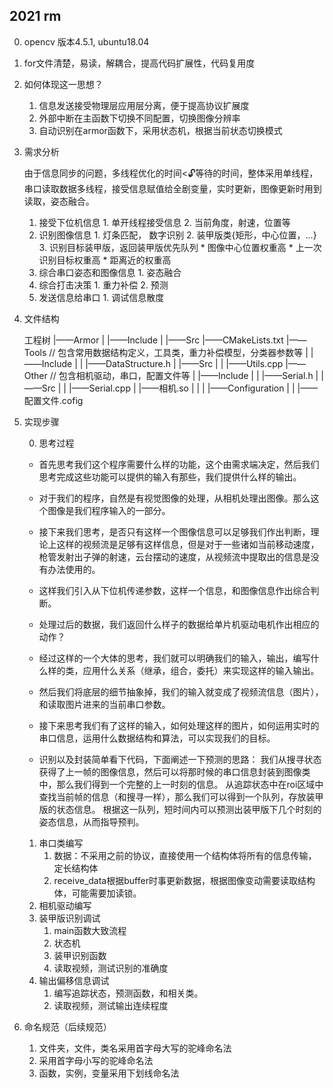 ## 2021 rm

0. opencv 版本4.5.1, ubuntu18.04
1. for文件清楚，易读，解耦合，提高代码扩展性，代码复用度

2. 如何体现这一思想？

    1. 信息发送接受物理层应用层分离，便于提高协议扩展度
    2. 外部中断在主函数下切换不同配置，切换图像分辨率
    3. 自动识别在armor函数下，采用状态机，根据当前状态切换模式

3. 需求分析

    由于信息同步的问题，多线程优化的时间<🔓等待的时间，整体采用单线程，串口读取数据多线程，接受信息赋值给全剧变量，实时更新，图像更新时用到读取，姿态融合。

     1. 接受下位机信息
         	1. 单开线程接受信息
            2. 当前角度，射速，位置等
     2. 识别图像信息
         	1. 灯条匹配， 数字识别
              	2. 装甲版类{矩形，中心位置，...}
              	3. 识别目标装甲版，返回装甲版优先队列
             * 图像中心位置权重高
             * 上一次识别目标权重高
             * 距离近的权重高
     3. 综合串口姿态和图像信息
         	1. 姿态融合
     4. 综合打击决策
         	1. 重力补偿
              	2. 预测
     5. 发送信息给串口
         	1. 调试信息散度

4. 文件结构

    工程树
    |——Armor
    |		|——Include
    |		|——Src
    |——CMakeLists.txt
    |——Tools // 包含常用数据结构定义，工具类，重力补偿模型，分类器参数等
    |		|——Include
    |       |       |——DataStructure.h
    |		|——Src
    |       |       |——Utils.cpp
    |——Other // 包含相机驱动，串口，配置文件等
    |		|——Include
    |       |       |——Serial.h
    |		|——Src
    |       |       |——Serial.cpp
    |		|——相机.so
    |       |
    |		|——Configuration
    |		|		|——配置文件.cofig



5. 实现步骤

    0. 思考过程
    * 首先思考我们这个程序需要什么样的功能，这个由需求端决定，然后我们思考完成这些功能可以提供的输入有那些，我们提供什么样的输出。
    * 对于我们的程序，自然是有视觉图像的处理，从相机处理出图像。那么这个图像是我们程序输入的一部分。
    * 接下来我们思考，是否只有这样一个图像信息可以足够我们作出判断，理论上这样的视频流是足够有这样信息，但是对于一些诸如当前移动速度，枪管发射出子弹的射速，云台摆动的速度，从视频流中提取出的信息是没有办法使用的。
    * 这样我们引入从下位机传递参数，这样一个信息，和图像信息作出综合判断。
    * 处理过后的数据，我们返回什么样子的数据给单片机驱动电机作出相应的动作？

    * 经过这样的一个大体的思考，我们就可以明确我们的输入，输出，编写什么样的类，应用什么关系（继承，组合，委托）来实现这样的输入输出。
    * 然后我们将底层的细节抽象掉，我们的输入就变成了视频流信息（图片），和读取图片进来的当前串口参数。
    * 接下来思考我们有了这样的输入，如何处理这样的图片，如何运用实时的串口信息，运用什么数据结构和算法，可以实现我们的目标。
    * 识别以及封装简单看下代码，下面阐述一下预测的思路：
    我们从搜寻状态获得了上一帧的图像信息，然后可以将那时候的串口信息封装到图像类中，那么我们得到一个完整的上一时刻的信息。
    从追踪状态中在roi区域中查找当前帧的信息（和搜寻一样），那么我们可以得到一个队列，存放装甲版的状态信息。
    根据这一队列，短时间内可以预测出装甲版下几个时刻的姿态信息，从而指导预判。

    1. 串口类编写
        1. 数据：不采用之前的协议，直接使用一个结构体将所有的信息传输，定长结构体
        2. receive_data根据buffer时事更新数据，根据图像变动需要读取结构体，可能需要加读锁。
    2. 相机驱动编写
    3. 装甲版识别调试
        1. main函数大致流程
        2. 状态机
        3. 装甲识别函数
        4. 读取视频，测试识别的准确度
    4. 输出偏移信息调试
        1. 编写追踪状态，预测函数，和相关类。
        2. 读取视频，测试输出连续程度

6. 命名规范（后续规范）
    1. 文件夹，文件，类名采用首字母大写的驼峰命名法
    2. 采用首字母小写的驼峰命名法
    3. 函数，实例，变量采用下划线命名法